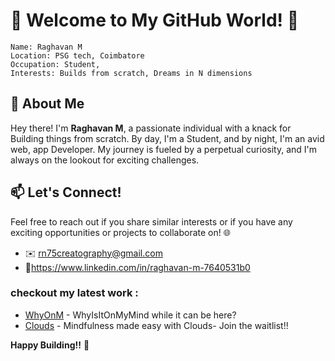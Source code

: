 

# 👋 Welcome to My GitHub World! 🌟

```
Name: Raghavan M
Location: PSG tech, Coimbatore
Occupation: Student,
Interests: Builds from scratch, Dreams in N dimensions
```
## 🚀 About Me

Hey there! I'm **Raghavan M**, a passionate individual with a knack for Building things from scratch. By day, I'm a Student, and by night, I'm an avid web, app Developer. My journey is fueled by a perpetual curiosity, and I'm always on the lookout for exciting challenges.

## 📫 Let's Connect!

Feel free to reach out if you share similar interests or if you have any exciting opportunities or projects to collaborate on! 🌐
- ✉️ rn75creatography@gmail.com
- 🔗https://www.linkedin.com/in/raghavan-m-7640531b0


### checkout my latest work :
- [WhyOnM](https://whyonm.vercel.app) -  WhyIsItOnMyMind while it can be here?
- [Clouds](https://waitlist-clouds.vercel.app) - Mindfulness made easy with Clouds- Join the waitlist!!

**Happy Building!!** 🚀
